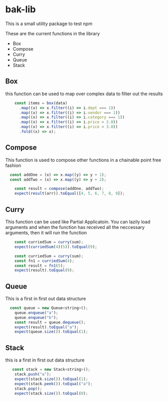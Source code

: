 # bak-lib #

This is a small utility package to test npm

These are the current functions in the library

- Box
- Compose
- Curry
- Queue
- Stack

## Box ##

this function can be used to map over complex data to filter out the results

```js
    const items = box(data)
      .map((x) => x.filter((i) => i.dept === 1))
      .map((x) => x.filter((i) => i.vendor === 1))
      .map((x) => x.filter((i) => i.category === 1))
      .map((x) => x.filter((i) => i.price > 2.0))
      .map((x) => x.filter((i) => i.price < 3.0))
      .fold((x) => x);
```

## Compose ##

This function is used to compose other functions in a chainable point free fashion

```js
  const addOne = (x) => x.map((y) => y + 1);
  const addTwo = (x) => x.map((y) => y + 2);

    const result = compose(addOne, addTwo);
    expect(result(arr)).toEqual([4, 5, 6, 7, 8, 9]);
```

## Curry ## 

This function can be used like Partial Applicatoin. You can lazily load arguments and when the function has received all the neccessary arguments, then it will run the function

```js
    const curriedSum = curry(sum);
    expect(curriedSum(4)(5)).toEqual(9);

    const curriedSum = curry(sum);
    const fn1 = curriedSum(4);
    const result = fn1(5);
    expect(result).toEqual(9);
```

## Queue ## 

This is a first in first out data structure

```js
  const queue = new Queue<string>();
    queue.enqueue("a");
    queue.enqueue("b");
    const result = queue.dequeue();
    expect(result).toEqual("a");
    expect(queue.size()).toEqual(1);
```

## Stack ##

this is a first in first out data structure

```js
   const stack = new Stack<string>();
    stack.push("a");
    expect(stack.size()).toEqual(1);
    expect(stack.peek()).toEqual("a");
    stack.pop();
    expect(stack.size()).toEqual(0);
```